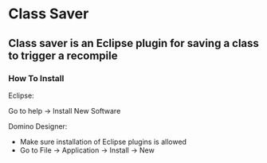 # Class Saver
## Class saver is an Eclipse plugin for saving a class to trigger a recompile

### How To Install
Eclipse:

Go to help -> Install New Software

Domino Designer:

* Make sure installation of Eclipse plugins is allowed
* Go to File -> Application -> Install -> New
